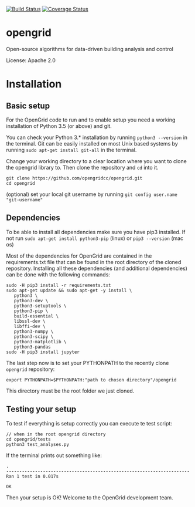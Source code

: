 [![Build Status](https://travis-ci.org/opengridcc/opengrid.svg?branch=master)](https://travis-ci.org/opengridcc/opengrid)
[![Coverage Status](https://coveralls.io/repos/opengridcc/opengrid/badge.svg?branch=develop&service=github)](https://coveralls.io/github/opengridcc/opengrid)

opengrid
========

Open-source algorithms for data-driven building analysis and control

License: Apache 2.0

# Installation
## Basic setup
For the OpenGrid code to run and to enable setup you need a working installation
of Python 3.5 (or above) and git.

You can check your Python 3.* installation by running `python3 --version` in the terminal. Git can be easily installed on most  Unix based systems by running `sudo apt-get install git-all` in the terminal.

Change your working directory to a clear location where you want to clone the opengrid library to. Then clone the repository and `cd` into it.
```
git clone https://github.com/opengridcc/opengrid.git
cd opengrid
```
(optional) set your local git username by running `git config user.name "git-username"`

## Dependencies
To be able to install all dependencies make sure you have pip3 installed. If not run `sudo apt-get install python3-pip` (linux) or `pip3 --version` (mac os)

Most of the dependencies for OpenGrid are contained in the requirements.txt file that can be found in the root directory of the cloned repository. Installing all these dependencies (and additional dependencies) can be done with the following commands:
```
sudo -H pip3 install -r requirements.txt
sudo apt-get update && sudo apt-get -y install \
   python3 \
   python3-dev \
   python3-setuptools \
   python3-pip \
   build-essential \
   libssl-dev \
   libffi-dev \
   python3-numpy \
   python3-scipy \
   python3-matplotlib \
   python3-pandas
sudo -H pip3 install jupyter
```
The last step now is to set your PYTHONPATH to the recently clone `opengrid` repository:
```
export PYTHONPATH=$PYTHONPATH:"path to chosen directory"/opengrid
```
This directory must be the root folder we just cloned.

## Testing your setup
To test if everything is setup correctly you can execute te test script:
```
// when in the root opengrid directory
cd opengrid/tests
python3 test_analyses.py
```
If the terminal prints out something like:
```
.
----------------------------------------------------------------------
Ran 1 test in 0.017s

OK
```
Then your setup is OK! Welcome to the OpenGrid development team.
